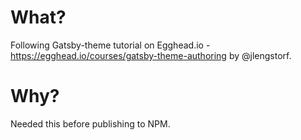 # What?

Following Gatsby-theme tutorial on Egghead.io - https://egghead.io/courses/gatsby-theme-authoring by @jlengstorf.

# Why?

Needed this before publishing to NPM.
